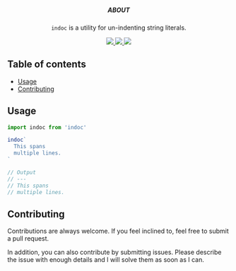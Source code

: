 <p align='center'>
  <h5 align='center'>ABOUT</h5>
  <p align='center'>
    <code>indoc</code> is a utility for un-indenting string literals.
  </p>
</p>

<p align='center'>
  <a href='https://example.com'>
    <img src='https://img.shields.io/badge/stability-stable-blue?style=for-the-badge'>
  </a>
  <a href='https://github.com/raphtlw/indoc/pulls'>
    <img src="https://img.shields.io/badge/PR's-welcome-blue?style=for-the-badge&logo=github">
  </a>
  <a href='https://www.npmjs.com/package/@raphtlw/indoc'>
    <img src='https://img.shields.io/npm/v/@raphtlw/indoc?color=blue&style=for-the-badge'>
  </a>
</p>

## Table of contents

- [Usage](#usage)
- [Contributing](#contributing)

## Usage

```typescript
import indoc from 'indoc'

indoc`
  This spans
  multiple lines.
`

// Output
// ---
// This spans
// multiple lines.
```

## Contributing

Contributions are always welcome. If you feel inclined to, feel free to submit a pull request.

In addition, you can also contribute by submitting issues. Please describe the issue with enough details and I will solve them as soon as I can.
